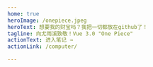 ```yaml
---
home: true
heroImage: /onepiece.jpeg
heroText: 想要我的财宝吗？我把一切都放在github了！
tagline: 向尤雨溪致敬！Vue 3.0 "One Piece"
actionText: 进入笔记 →
actionLink: /computer/

---
```

